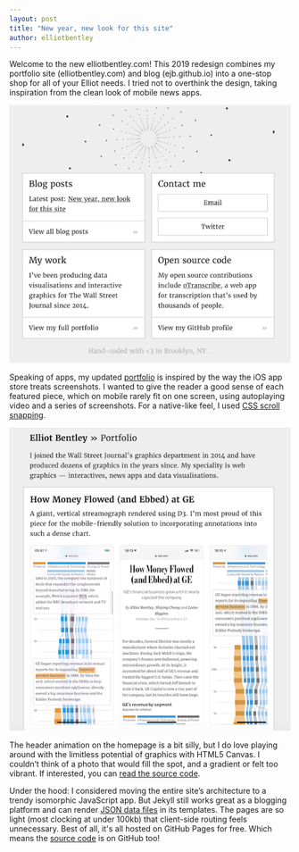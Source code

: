 ```yaml
---
layout: post
title: "New year, new look for this site"
author: elliotbentley
---
```


Welcome to the new elliotbentley.com! This 2019 redesign combines my portfolio site (elliotbentley.com) and blog (ejb.github.io) into a one-stop shop for all of your Elliot needs. I tried not to overthink the design, taking inspiration from the clean look of mobile news apps.

[![Screenshot of homepage](/assets/2019-redesign/homepage.png)](/)

Speaking of apps, my updated [portfolio](/portfolio.html) is inspired by the way the iOS app store treats screenshots. I wanted to give the reader a good sense of each featured piece, which on mobile rarely fit on one screen, using autoplaying video and a series of screenshots. For a native-like feel, I used [CSS scroll snapping](https://css-tricks.com/practical-css-scroll-snapping/).

[![Screenshot of portfolio page](/assets/2019-redesign/portfolio.png)](/portfolio.html)

The header animation on the homepage is a bit silly, but I do love playing around with the limitless potential of graphics with HTML5 Canvas. I couldn’t think of a photo that would fill the spot, and a gradient or felt too vibrant. If interested, you can [read the source code](https://github.com/ejb/ejb.github.io/blob/e4f0f1741b65be5e2282c3c34ef534dea574a6e2/js/header-splash.js).

Under the hood: I considered moving the entire site’s architecture to a trendy isomorphic JavaScript app. But Jekyll still works great as a blogging platform and can render [JSON data files](https://jekyllrb.com/docs/datafiles/) in its templates. The pages are so light (most clocking at under 100kb) that client-side routing feels unnecessary. Best of all, it's all hosted on GitHub Pages for free. Which means the [source code](https://github.com/ejb/ejb.github.io/) is on GitHub too!
